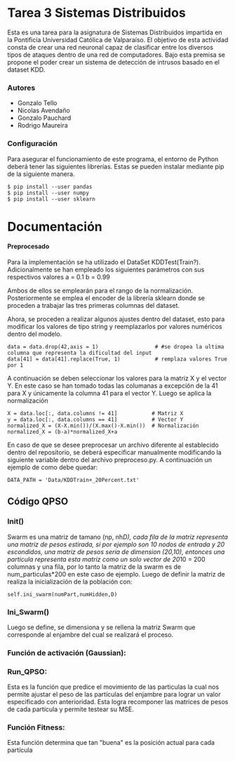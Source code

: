 # Tarea 3 Sistemas Distribuidos

Esta es una tarea para la asignatura de Sistemas Distribuidos impartida en la Pontificia Universidad Católica de Valparaíso. El objetivo de esta actividad consta de crear una red neuronal capaz de clasificar entre los diversos tipos de ataques dentro de una red de computadores. Bajo esta premisa se propone el poder crear un sistema de detección de intrusos basado en el dataset KDD.

### Autores

- Gonzalo Tello
- Nicolas Avendaño
- Gonzalo Pauchard
- Rodrigo Maureira

### Configuración

Para asegurar el funcionamiento de este programa, el entorno de Python deberá tener las siguientes librerías. Estas se pueden instalar mediante pip de la siguiente manera.

    $ pip install --user pandas
    $ pip install --user numpy
    $ pip install --user sklearn


# Documentación

#### Preprocesado
Para la implementación se ha utilizado el DataSet KDDTest(Train?). Adicionalmente se han empleado los siguientes parámetros con sus respectivos valores
    a = 0.1
    b = 0.99

Ambos de ellos se emplearán para el rango de la normalización. Posteriormente se emplea el encoder de la librería sklearn donde se proceden a trabajar las tres primeras columnas del dataset. 

Ahora, se proceden a realizar algunos ajustes dentro del dataset, esto para modificar los valores de tipo string y reemplazarlos por valores numéricos dentro del modelo.

    data = data.drop(42,axis = 1)                  # #se dropea la ultima columna que representa la dificultad del input
    data[41] = data[41].replace(True, 1)           # remplaza valores True por 1
    

A continuación se deben seleccionar los valores para la matriz X y el vector Y. En este caso se han tomado todas las columanas a excepción de la 41 para X y únicamente la columna 41 para el vector Y. Luego se aplica la normalización

    X = data.loc[:, data.columns != 41]           # Matriz X
    y = data.loc[:, data.columns == 41]           # Vector Y
    normalized_X = (X-X.min())/(X.max()-X.min())  # Normalización
    normalized_X = (b-a)*normalized_X+a

En caso de que se desee preprocesar un archivo diferente al establecido dentro del repositorio, se deberá especificar manualmente modificando la siguiente variable dentro del archivo preproceso.py. A continuación un ejemplo de como debe quedar:

    DATA_PATH = 'Data/KDDTrain+_20Percent.txt'

## Código QPSO

### Init()
Swarm es una matriz de tamano (np, nh*D), cada fila de la matriz representa una matriz de pesos estirada, si por ejemplo son 10 nodos de entrada y 20 escondidos, una matriz de pesos seria de dimension (20,10), entonces una particula representa esta matriz como un solo vector de 20*10 = 200 columnas y una fila, por lo tanto la matriz de la swarm es de num_particulas*200 en este caso de ejemplo. Luego de definir la matriz de realiza la inicialización de la población con:
    
    self.ini_swarm(numPart,numHidden,D)
    
### Ini_Swarm()

Luego se define, se dimensiona y se rellena la matriz Swarm que corresponde al enjambre del cual se realizará el proceso.
    
### Función de activación (Gaussian):

### Run_QPSO:

Esta es la función que predice el movimiento de las particulas la cual nos permite ajustar el peso de las partículas del enjambre para lograr un valor especificado con anterioridad. Esta logra recomponer las matrices de pesos de cada partícula y permite testear su MSE.
    
### Función Fitness:

Esta función determina que tan "buena" es la posición actual para cada partícula
   


##
